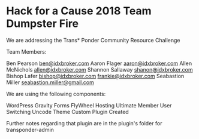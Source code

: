 # Hack for a Cause 2018 Team Dumpster Fire

We are addressing the Trans* Ponder Community Resource Challenge

Team Members:

Ben Pearson           ben@idxbroker.com
Aaron Flager          aaron@idxbroker.com
Allen McNichols       allen@idxbroker.com
Shannon Sallaway       shanon@idxbroker.com
Bishop Lafer          bishop@idxbroker.com
          frankie@idxbroker.com
Seabastion Miller     seabastion.miller@gmail.com

We are using the following components:

  WordPress
  Gravity Forms
  FlyWheel Hosting
  Ultimate Member
  User Switching
  Uncode Theme
  Custom Plugin Created 



Further notes regarding that plugin are in the plugin's folder for transponder-admin
